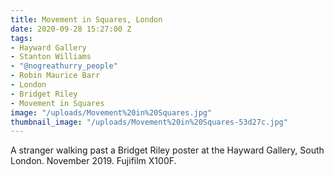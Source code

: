 ```yaml
---
title: Movement in Squares, London
date: 2020-09-28 15:27:00 Z
tags:
- Hayward Gallery
- Stanton Williams
- "@nogreathurry_people"
- Robin Maurice Barr
- London
- Bridget Riley
- Movement in Squares
image: "/uploads/Movement%20in%20Squares.jpg"
thumbnail_image: "/uploads/Movement%20in%20Squares-53d27c.jpg"
---
```


A stranger walking past a Bridget Riley poster at the Hayward Gallery, South London. November 2019. Fujifilm X100F.